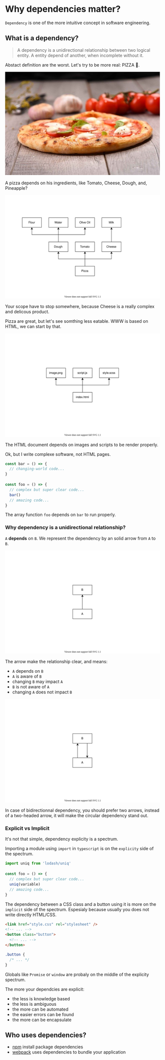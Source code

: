 # Why dependencies matter?

`Dependency` is one of the more intuitive concept in software engineering.


## What is a dependency?

> A dependency is a unidirectional relationship between two logical entity. A entity depend of another, when incomplete without it.

Abstact definition are the worst. Let's try to be more real: PIZZA 🍕.

![Pizza Photo](./pizza.jpg)

A pizza depends on his ingredients, like Tomato, Cheese, Dough, and, Pineapple?

![Pizza's dependencies](./pizza.svg)

Your scope have to stop somewhere, because Cheese is a really complex and delicous product.

Pizza are great, but let's see somthing less eatable. WWW is based on HTML, we can start by that.

![HTML document's dependencies](./html.svg)

The HTML document depends on images and scripts to be render properly.

Ok, but I write complexe software, not HTML pages.

```typescript
const bar = () => {
  // changing-world code...
}

const foo = () => {
  // complex but super clear code...
  bar()
  // amazing code...
}
```

The array function `foo` depends on `bar` to run properly.


### Why dependency is a unidirectional relationship?

`A` **depends** on `B`. We represent the dependency by an solid arrow from `A` to `B`.

![A/B's dependencies](./a-b.svg)

The arrow make the relationship clear, and means:

- `A` depends on `B`
- `A` is aware of `B`
- changing `B` may impact `A`
- `B` is not aware of `A`
- changing `A` does not impact `B`

![A/B circular dependencies](./a-b-circular.svg)

In case of bidirectionnal dependency, you should prefer two arrows, instead of a two-headed arrow, it will make the circular dependency stand out.


### Explicit vs Implicit

It's not that simple, dependency explicity is a spectrum.

Importing a module using `import` in `typescript` is on the `explicity` side of the spectrum.

```typescript
import uniq from 'lodash/uniq'

const foo = () => {
  // complex but super clear code...
  uniq(variable)
  // amazing code...
}
```

The dependency between a CSS class and a button using it is more on the `implicit` side of the spectrum. Espesialy because usually you does not write directly HTML/CSS.

```html
<link href="style.css" rel="stylesheet" />
<!-- ... -->
<button class="button">
  <!-- ... -->
</button>
```

```css
.button {
  /* ... */
}
```

Globals like `Promise` or `window` are probaly on the middle of the explicity spectrum.

The more your dependcies are explicit:

- the less is knowledge based
- the less is ambiguous
- the more can be automated
- the easier errors can be found
- the more can be encapsulate


## Who uses dependencies?

- [npm](https://www.npmjs.com/) install package dependencies
- [webpack](https://webpack.js.org/) uses dependencies to bundle your application
